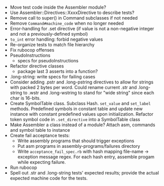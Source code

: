 - Move test code inside the Assembler module?
- Use Assembler::Directives::XxxxDirective to describe tests?
- Remove call to super() in Command subclasses if not needed
- Remove `Command#machine_code` when no longer needed
- Error-handling for .set directive (if value is not a non-negative
  integer and not a previously-defined symbol)
- `to_int` error handling:  forbid negative values
- Re-organize tests to match file hierarchy
- Fix rubocop offenses
- PseudoInstructions
    - specs for pseudoInstructions
- Refactor directive classes
    - package last 3 asserts into a function?
- .long-string:  write specs for failing cases
- Consider adding .pstr and .long-pstring directives to allow for
  strings with packed 2 bytes per word.
  Could rename current .str and .long-string to .wstr and .long-wstring
  to stand for "wide string" since each char is 16-bits.
- Create SymbolTable class.  Subclass Hash.
  `set_value` and `set_label` methods.
  Predefined symbols in constant table and update new instance with
  constant predefined values upon initialization.
  Refactor token symbol code in `.set_directive` into a
  SymbolTable class
- Make Assembler a class instead of a module?
  Attach asm, commands and symbol table to instance
- Create fail acceptance tests:
    - Write assembly programs that should trigger exceptions
    - Put asm programs in assembly-programs/failures directory
    - Write `acceptance_fail_spec.rb` with hash mapping
      file-name -> exception message regex.
      For each hash entry, assemble progam while expecting failure.
- Run rubocop
- Spell out .str and .long-string tests' expected results; provide
  the actual expected machine code for the tests.
